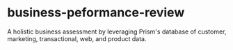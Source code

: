 # business-peformance-review
A holistic business assessment by leveraging Prism's database of customer, marketing, transactional, web, and product data.
